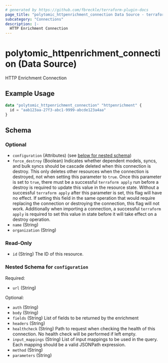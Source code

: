 ```yaml
---
# generated by https://github.com/fbreckle/terraform-plugin-docs
page_title: "polytomic_httpenrichment_connection Data Source - terraform-provider-polytomic"
subcategory: "Connections"
description: |-
  HTTP Enrichment Connection
---
```


# polytomic_httpenrichment_connection (Data Source)

HTTP Enrichment Connection

## Example Usage

```terraform
data "polytomic_httpenrichment_connection" "httpenrichment" {
  id = "aab123aa-27f3-abc1-9999-abcde123a4aa"
}
```

<!-- schema generated by tfplugindocs -->
## Schema

### Optional

- `configuration` (Attributes) (see [below for nested schema](#nestedatt--configuration))
- `force_destroy` (Boolean) Indicates whether dependent models, syncs, and bulk syncs should be cascade deleted when this connection is destroy. This only deletes other resources when the connection is destroyed, not when setting this parameter to `true`. Once this parameter is set to `true`, there must be a successful `terraform apply` run before a destroy is required to update this value in the resource state. Without a successful `terraform apply` after this parameter is set, this flag will have no effect. If setting this field in the same operation that would require replacing the connection or destroying the connection, this flag will not work. Additionally when importing a connection, a successful `terraform apply` is required to set this value in state before it will take effect on a destroy operation.
- `name` (String)
- `organization` (String)

### Read-Only

- `id` (String) The ID of this resource.

<a id="nestedatt--configuration"></a>
### Nested Schema for `configuration`

Required:

- `url` (String)

Optional:

- `auth` (String)
- `body` (String)
- `fields` (String) List of fields to be returned by the enrichment
- `headers` (String)
- `healthcheck` (String) Path to request when checking the health of this connection. No health check will be performed if left empty.
- `input_mappings` (String) List of input mappings to be used in the query. Each mapping should be a valid JSONPath expression.
- `method` (String)
- `parameters` (String)


